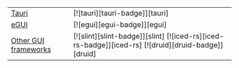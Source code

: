 |  |  |
|---|---|
| [Tauri][ex-tauri] | [![tauri][tauri-badge]][tauri] |
| [eGUI][ex-egui] | [![egui][egui-badge]][egui] |
| [Other GUI frameworks][ex-other-gui] | [![slint][slint-badge]][slint] [![iced-rs][iced-rs-badge]][iced-rs] [![druid][druid-badge]][druid] |

[ex-tauri]: index.md#tauri
[ex-egui]: index.md#egui
[ex-other-gui]: index.md#other-gui-frameworks

